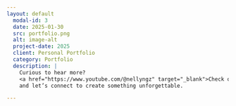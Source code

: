 ```yaml
---
layout: default
  modal-id: 3
  date: 2025-01-30
  src: portfolio.png
  alt: image-alt
  project-date: 2025
  client: Personal Portfolio
  category: Portfolio
  description: |
    Curious to hear more?  
    <a href="https://www.youtube.com/@nellyngz" target="_blank">Check out my work on YouTube</a>  
    and let’s connect to create something unforgettable.

---
```


